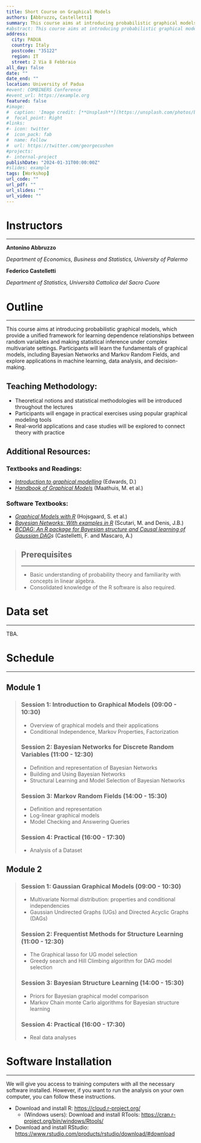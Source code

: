 ```yaml
---
title: Short Course on Graphical Models 
authors: [Abbruzzo, Castelletti]
summary: This course aims at introducing probabilistic graphical models, which provide a unified framework for learning dependence relationships between random variables and making statistical inference under complex multivariate settings. Participants will learn the fundamentals of graphical models, including Bayesian Networks and Markov Random Fields, and explore applications in machine learning, data analysis, and decision-making.
#abstract: This course aims at introducing probabilistic graphical models, which provide a unified framework for learning dependence relationships between random variables and making statistical inference under complex multivariate settings. Participants will learn the fundamentals of graphical models, including Bayesian Networks and Markov Random Fields, and explore applications in machine learning, data analysis, and decision-making.
address:
  city: PADUA
  country: Italy
  postcode: "35122"
  region: IT
  street: 2 Via 8 Febbraio
all_day: false
date: ""
date_end: ""
location: University of Padua
#event: COMBINERS Conference
#event_url: https://example.org
featured: false
#image:
#  caption: 'Image credit: [**Unsplash**](https://unsplash.com/photos/bzdhc5b3Bxs)'
#  focal_point: Right
#links:
#- icon: twitter
#  icon_pack: fab
#  name: Follow
#  url: https://twitter.com/georgecushen
#projects:
#- internal-project
publishDate: "2024-01-31T00:00:00Z"
#slides: example
tags: [Workshop]
url_code: ""
url_pdf: ""
url_slides: ""
url_video: ""
---
```


# Instructors
---

**Antonino Abbruzzo** 

*Department of Economics, Business and Statistics, University of Palermo*

**Federico Castelletti**

*Department of Statistics, Università Cattolica del Sacro Cuore*

# Outline
---
This course aims at introducing probabilistic graphical models, which provide a unified framework for learning dependence relationships between random variables and making statistical inference under complex multivariate settings. Participants will learn the fundamentals of graphical models, including Bayesian Networks and Markov Random Fields, and explore applications in machine learning, data analysis, and decision-making.
## **Teaching Methodology:**
-	Theoretical notions and statistical methodologies will be introduced throughout the lectures
-	Participants will engage in practical exercises using popular graphical modeling tools
-	Real-world applications and case studies will be explored to connect theory with practice
## **Additional Resources:**
###	Textbooks and Readings: 
- *[Introduction to graphical modelling](https://link.springer.com/book/10.1007/978-1-4612-0493-0)* (Edwards, D.)
- *[Handbook of Graphical Models](https://people.math.ethz.ch/~mmarloes/papers/Handbook.pdf)* (Maathuis, M. et al.)
###	Software Textbooks: 
- *[Graphical Models with R](https://esl.hohoweiya.xyz/references/Graphical-Models-with-R.pdf)* (Hojsgaard, S. et al.)
- *[Bayesian Networks: With examples in R](https://www.taylorfrancis.com/books/mono/10.1201/9780429347436/bayesian-networks-marco-scutari-jean-baptiste-denis)* (Scutari, M. and Denis, J.B.)
- *[BCDAG: An R package for Bayesian structure and Causal learning of Gaussian DAG](https://arxiv.org/abs/2201.12003)s* (Castelletti, F. and Mascaro, A.)

> ## Prerequisites
> ---
> - Basic understanding of probability theory and familiarity with concepts in linear algebra.
> - Consolidated knowledge of the R software is also required. 

# Data set
---
TBA.

# Schedule
---
## **Module 1**
> ### Session 1: Introduction to Graphical Models (09:00 - 10:30)
> - Overview of graphical models and their applications
> - Conditional Independence, Markov Properties, Factorization
> 
> ### Session 2: Bayesian Networks for Discrete Random Variables (11:00 - 12:30)
> -	Definition and representation of Bayesian Networks
> -	Building and Using Bayesian Networks
> -	Structural Learning and Model Selection of Bayesian Networks
> 
> ### Session 3: Markov Random Fields (14:00 - 15:30)
> -	Definition and representation 
> - Log-linear graphical models
> - Model Checking and Answering Queries
> 
> ### Session 4: Practical (16:00 - 17:30)
> - Analysis of a Dataset

## **Module 2**
> ### Session 1: Gaussian Graphical Models (09:00 - 10:30)
> - Multivariate Normal distribution: properties and conditional independencies
> -	Gaussian Undirected Graphs (UGs) and Directed Acyclic Graphs (DAGs)
> 
> ### Session 2: Frequentist Methods for Structure Learning (11:00 - 12:30)
> -	The Graphical lasso for UG model selection
> -	Greedy search and Hill Climbing algorithm for DAG model selection
> 
> ### Session 3: Bayesian Structure Learning (14:00 - 15:30)
> -	Priors for Bayesian graphical model comparison
> -	Markov Chain monte Carlo algorithms for Bayesian structure learning
> 
> ### Session 4: Practical (16:00 - 17:30)
> - Real data analyses

# Software Installation
---
We will give you access to training computers with all the necessary software installed. However, if you want to run the analysis on your own computer, you can follow these instructions.

- Download and install R: https://cloud.r-project.org/
  - (Windows users): Download and install RTools: https://cran.r-project.org/bin/windows/Rtools/
- Download and install RStudio: https://www.rstudio.com/products/rstudio/download/#download